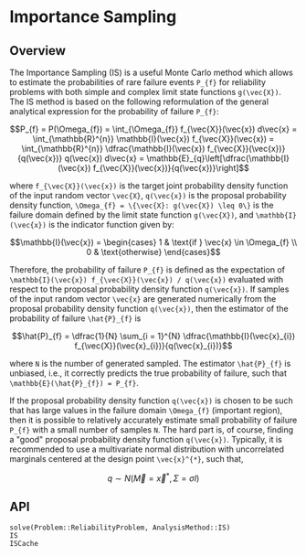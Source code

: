 # Importance Sampling

## Overview

The Importance Sampling (IS) is a useful Monte Carlo method which allows to estimate the probabilities of rare failure events ``P_{f}`` for reliability problems with both simple and complex limit state functions ``g(\vec{X})``. The IS method is based on the following reformulation of the general analytical expression for the probability of failure ``P_{f}``:

```math
P_{f} = P(\Omega_{f}) = \int_{\Omega_{f}} f_{\vec{X}}(\vec{x}) d\vec{x} = \int_{\mathbb{R}^{n}} \mathbb{I}(\vec{x}) f_{\vec{X}}(\vec{x}) = \int_{\mathbb{R}^{n}} \dfrac{\mathbb{I}(\vec{x}) f_{\vec{X}}(\vec{x})}{q(\vec{x})} q(\vec{x}) d\vec{x} = \mathbb{E}_{q}\left[\dfrac{\mathbb{I}(\vec{x}) f_{\vec{X}}(\vec{x})}{q(\vec{x})}\right]
```

where ``f_{\vec{X}}(\vec{x})`` is the target joint probability density function of the input random vector ``\vec{X}``, ``q(\vec{x})`` is the proposal probability density function, ``\Omega_{f} = \{\vec{X}: g(\vec{X}) \leq 0\}`` is the failure domain defined by the limit state function ``g(\vec{X})``, and ``\mathbb{I}(\vec{x})`` is the indicator function given by:

```math
\mathbb{I}(\vec{x}) = 
\begin{cases}
    1 & \text{if } \vec{x} \in \Omega_{f} \\
    0 & \text{otherwise}
\end{cases}
```

Therefore, the probability of failure ``P_{f}`` is defined as the expectation of ``\mathbb{I}(\vec{x}) f_{\vec{X}}(\vec{x}) / q(\vec{x})`` evaluated with respect to the proposal probability density function ``q(\vec{x})``. If samples of the input random vector ``\vec{x}`` are generated numerically from the proposal probability density function ``q(\vec{x})``, then the estimator of the probability of failure ``\hat{P}_{f}`` is

```math
\hat{P}_{f} = \dfrac{1}{N} \sum_{i = 1}^{N} \dfrac{\mathbb{I}(\vec{x}_{i}) f_{\vec{X}}(\vec{x}_{i})}{q(\vec{x}_{i})}
```

where ``N`` is the number of generated sampled. The estimator ``\hat{P}_{f}`` is unbiased, i.e., it correctly predicts the true probability of failure, such that  ``\mathbb{E}(\hat{P}_{f}) = P_{f}``.

If the proposal probability density function ``q(\vec{x})`` is chosen to be such that has large values in the failure domain ``\Omega_{f}`` (important region), then it is possible to relatively accurately estimate small probability of failure ``P_{f}`` with a small number of samples ``N``. The hard part is, of course, finding a "good" proposal probability density function ``q(\vec{x})``. Typically, it is recommended to use a multivariate normal distribution with uncorrelated marginals centered at the design point ``\vec{x}^{*}``, such that,

```math
q \sim N(\vec{M} = \vec{x}^{*}, \Sigma = \sigma I)
```

## API

```@docs
solve(Problem::ReliabilityProblem, AnalysisMethod::IS)
IS
ISCache
```